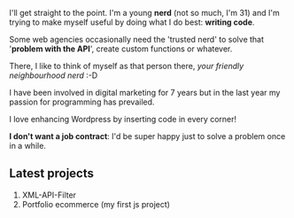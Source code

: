 I'll get straight to the point. I'm a young **nerd** (not so much, I'm 31) and I'm trying to make myself useful by doing what I do best: **writing code**.

Some web agencies occasionally need the 'trusted nerd' to solve that '**problem with the API**', create custom functions or whatever.

There, I like to think of myself as that person there, *your friendly neighbourhood nerd* :-D

I have been involved in digital marketing for 7 years but in the last year my passion for programming has prevailed.

I love enhancing Wordpress by inserting code in every corner!

**I don't want a job contract**: I'd be super happy just to solve a problem once in a while.

## Latest projects

1. XML-API-Filter
2. Portfolio ecommerce (my first js project)
